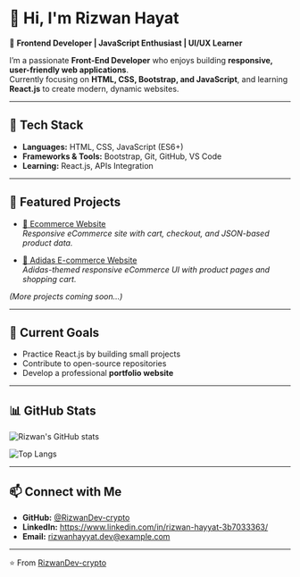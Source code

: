 # 👋 Hi, I'm Rizwan Hayat  

🚀 **Frontend Developer | JavaScript Enthusiast | UI/UX Learner**  

I’m a passionate **Front-End Developer** who enjoys building **responsive, user-friendly web applications**.  
Currently focusing on **HTML, CSS, Bootstrap, and JavaScript**, and learning **React.js** to create modern, dynamic websites.  

---

## 🔧 Tech Stack  
- **Languages:** HTML, CSS, JavaScript (ES6+)  
- **Frameworks & Tools:** Bootstrap, Git, GitHub, VS Code  
- **Learning:** React.js, APIs Integration  

---

## 📌 Featured Projects  

- [🛒 Ecommerce Website](https://github.com/RizwanDev-crypto/Ecommerce-Website)  
  *Responsive eCommerce site with cart, checkout, and JSON-based product data.*  

- [👟 Adidas E-commerce Website](https://github.com/RizwanDev-crypto/Adidas-Ecommerce-Web)  
  *Adidas-themed responsive eCommerce UI with product pages and shopping cart.*  

*(More projects coming soon…)*  

---

## 🌱 Current Goals  
- Practice React.js by building small projects  
- Contribute to open-source repositories  
- Develop a professional **portfolio website**  

---

## 📊 GitHub Stats  
![Rizwan's GitHub stats](https://github-readme-stats.vercel.app/api?username=RizwanDev-crypto&show_icons=true&theme=radical)  

![Top Langs](https://github-readme-stats.vercel.app/api/top-langs/?username=RizwanDev-crypto&layout=compact&theme=radical)  

---

## 📫 Connect with Me  
- **GitHub:** [@RizwanDev-crypto](https://github.com/RizwanDev-crypto)  
- **LinkedIn:** https://www.linkedin.com/in/rizwan-hayyat-3b7033363/  
- **Email:** rizwanhayyat.dev@example.com  

---

⭐️ From [RizwanDev-crypto](https://github.com/RizwanDev-crypto)
